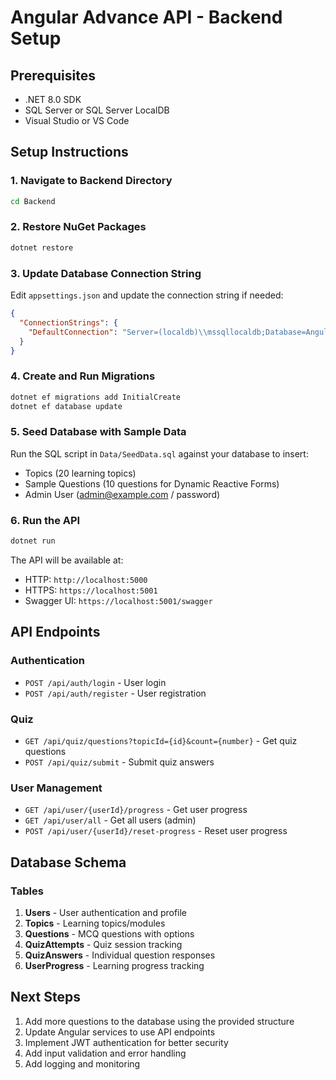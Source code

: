 # Angular Advance API - Backend Setup

## Prerequisites
- .NET 8.0 SDK
- SQL Server or SQL Server LocalDB
- Visual Studio or VS Code

## Setup Instructions

### 1. Navigate to Backend Directory
```bash
cd Backend
```

### 2. Restore NuGet Packages
```bash
dotnet restore
```

### 3. Update Database Connection String
Edit `appsettings.json` and update the connection string if needed:
```json
{
  "ConnectionStrings": {
    "DefaultConnection": "Server=(localdb)\\mssqllocaldb;Database=AngularAdvanceDB;Trusted_Connection=true;MultipleActiveResultSets=true"
  }
}
```

### 4. Create and Run Migrations
```bash
dotnet ef migrations add InitialCreate
dotnet ef database update
```

### 5. Seed Database with Sample Data
Run the SQL script in `Data/SeedData.sql` against your database to insert:
- Topics (20 learning topics)
- Sample Questions (10 questions for Dynamic Reactive Forms)
- Admin User (admin@example.com / password)

### 6. Run the API
```bash
dotnet run
```

The API will be available at:
- HTTP: `http://localhost:5000`
- HTTPS: `https://localhost:5001`
- Swagger UI: `https://localhost:5001/swagger`

## API Endpoints

### Authentication
- `POST /api/auth/login` - User login
- `POST /api/auth/register` - User registration

### Quiz
- `GET /api/quiz/questions?topicId={id}&count={number}` - Get quiz questions
- `POST /api/quiz/submit` - Submit quiz answers

### User Management
- `GET /api/user/{userId}/progress` - Get user progress
- `GET /api/user/all` - Get all users (admin)
- `POST /api/user/{userId}/reset-progress` - Reset user progress

## Database Schema

### Tables
1. **Users** - User authentication and profile
2. **Topics** - Learning topics/modules
3. **Questions** - MCQ questions with options
4. **QuizAttempts** - Quiz session tracking
5. **QuizAnswers** - Individual question responses
6. **UserProgress** - Learning progress tracking

## Next Steps
1. Add more questions to the database using the provided structure
2. Update Angular services to use API endpoints
3. Implement JWT authentication for better security
4. Add input validation and error handling
5. Add logging and monitoring